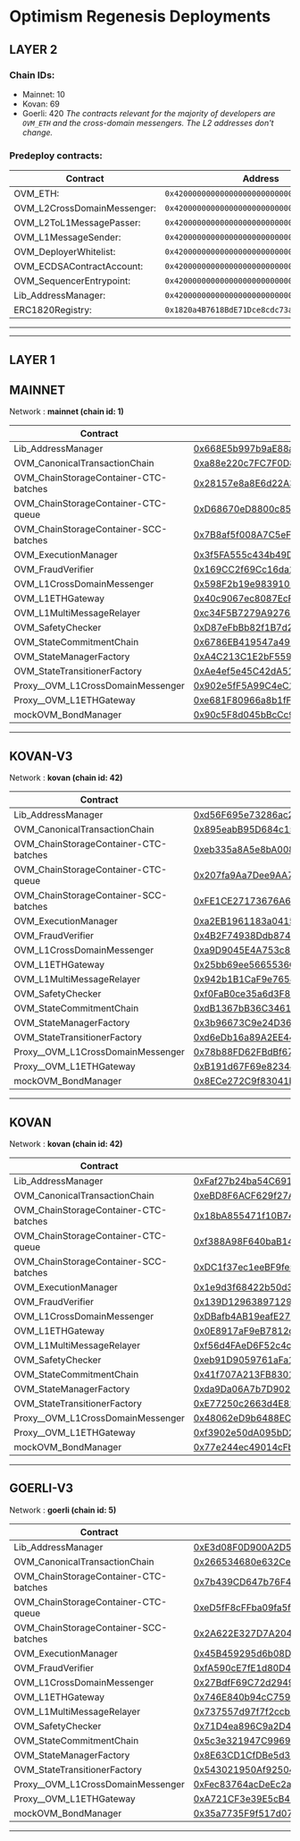 # Optimism Regenesis Deployments
## LAYER 2

### Chain IDs:
- Mainnet: 10
- Kovan: 69
- Goerli: 420
*The contracts relevant for the majority of developers are `OVM_ETH` and the cross-domain messengers. The L2 addresses don't change.*

### Predeploy contracts:
|Contract|Address|
|--|--|
|OVM_ETH: | `0x4200000000000000000000000000000000000006`
|OVM_L2CrossDomainMessenger: | `0x4200000000000000000000000000000000000007`
|OVM_L2ToL1MessagePasser: | `0x4200000000000000000000000000000000000000`
|OVM_L1MessageSender: | `0x4200000000000000000000000000000000000001`
|OVM_DeployerWhitelist: | `0x4200000000000000000000000000000000000002`
|OVM_ECDSAContractAccount: | `0x4200000000000000000000000000000000000003`
|OVM_SequencerEntrypoint: | `0x4200000000000000000000000000000000000005`
|Lib_AddressManager: | `0x4200000000000000000000000000000000000008`
|ERC1820Registry: | `0x1820a4B7618BdE71Dce8cdc73aAB6C95905faD24`

---
---

## LAYER 1

## MAINNET

Network : __mainnet (chain id: 1)__

|Contract|Address|
|--|--|
|Lib_AddressManager|[0x668E5b997b9aE88a56cd40409119d4Db9e6d752E](https://etherscan.io/address/0x668E5b997b9aE88a56cd40409119d4Db9e6d752E)|
|OVM_CanonicalTransactionChain|[0xa88e220c7FC7F0D845D2624a5dF1DfD6874B9a44](https://etherscan.io/address/0xa88e220c7FC7F0D845D2624a5dF1DfD6874B9a44)|
|OVM_ChainStorageContainer-CTC-batches|[0x28157e8a8E6d22A367c63Ad61dD56d9E6bDCE905](https://etherscan.io/address/0x28157e8a8E6d22A367c63Ad61dD56d9E6bDCE905)|
|OVM_ChainStorageContainer-CTC-queue|[0xD68670eD8800c856613FD3e4C55539A2Ff53cCb3](https://etherscan.io/address/0xD68670eD8800c856613FD3e4C55539A2Ff53cCb3)|
|OVM_ChainStorageContainer-SCC-batches|[0x7B8af5f008A7C5eFD319e68Fd5C9A68008519Caf](https://etherscan.io/address/0x7B8af5f008A7C5eFD319e68Fd5C9A68008519Caf)|
|OVM_ExecutionManager|[0x3f5FA555c434b49D946042955013966Fd108DaC3](https://etherscan.io/address/0x3f5FA555c434b49D946042955013966Fd108DaC3)|
|OVM_FraudVerifier|[0x169CC2f69Cc16da17B71Df2dce6161ef57991bB9](https://etherscan.io/address/0x169CC2f69Cc16da17B71Df2dce6161ef57991bB9)|
|OVM_L1CrossDomainMessenger|[0x598F2b19e983910529affAb7D219724a019339CC](https://etherscan.io/address/0x598F2b19e983910529affAb7D219724a019339CC)|
|OVM_L1ETHGateway|[0x40c9067ec8087EcF101FC10d2673636955b81A32](https://etherscan.io/address/0x40c9067ec8087EcF101FC10d2673636955b81A32)|
|OVM_L1MultiMessageRelayer|[0xc34F5B7279A9276A9D02491c59630fa725B7c36B](https://etherscan.io/address/0xc34F5B7279A9276A9D02491c59630fa725B7c36B)|
|OVM_SafetyChecker|[0xD87eFbBb82f1B7d25469641ee2E0E513f144394C](https://etherscan.io/address/0xD87eFbBb82f1B7d25469641ee2E0E513f144394C)|
|OVM_StateCommitmentChain|[0x6786EB419547a4902d285F70c6acDbC9AefAdB6F](https://etherscan.io/address/0x6786EB419547a4902d285F70c6acDbC9AefAdB6F)|
|OVM_StateManagerFactory|[0xA4C213C1E2bF5594baB0BCdF071ed5B0E946b19e](https://etherscan.io/address/0xA4C213C1E2bF5594baB0BCdF071ed5B0E946b19e)|
|OVM_StateTransitionerFactory|[0xAe4ef5e45C42dA513d2B48E184B64A05c18d8154](https://etherscan.io/address/0xAe4ef5e45C42dA513d2B48E184B64A05c18d8154)|
|Proxy__OVM_L1CrossDomainMessenger|[0x902e5fF5A99C4eC1C21bbab089fdabE32EF0A5DF](https://etherscan.io/address/0x902e5fF5A99C4eC1C21bbab089fdabE32EF0A5DF)|
|Proxy__OVM_L1ETHGateway|[0xe681F80966a8b1fFadECf8068bD6F99034791c95](https://etherscan.io/address/0xe681F80966a8b1fFadECf8068bD6F99034791c95)|
|mockOVM_BondManager|[0x90c5F8d045bBcCc99d907f30E8707F06D95d065b](https://etherscan.io/address/0x90c5F8d045bBcCc99d907f30E8707F06D95d065b)|
---
## KOVAN-V3

Network : __kovan (chain id: 42)__

|Contract|Address|
|--|--|
|Lib_AddressManager|[0xd56F695e73286ac252A37593DD4E7c14270eC1Df](https://kovan.etherscan.io/address/0xd56F695e73286ac252A37593DD4E7c14270eC1Df)|
|OVM_CanonicalTransactionChain|[0x895eabB95D684c15fa46Dc00a6b7557450083DEF](https://kovan.etherscan.io/address/0x895eabB95D684c15fa46Dc00a6b7557450083DEF)|
|OVM_ChainStorageContainer-CTC-batches|[0xeb335a8A5e8bA008cF7Cb02D5C3432f4fDB576da](https://kovan.etherscan.io/address/0xeb335a8A5e8bA008cF7Cb02D5C3432f4fDB576da)|
|OVM_ChainStorageContainer-CTC-queue|[0x207fa9Aa7Dee9AA790A8DF64778D3E3B6273BC90](https://kovan.etherscan.io/address/0x207fa9Aa7Dee9AA790A8DF64778D3E3B6273BC90)|
|OVM_ChainStorageContainer-SCC-batches|[0xFE1CE27173676A6850ECF4e0536D7C468A4dAfa0](https://kovan.etherscan.io/address/0xFE1CE27173676A6850ECF4e0536D7C468A4dAfa0)|
|OVM_ExecutionManager|[0xa2EB1961183a04157fF707Fa2Be2249e149c8FAB](https://kovan.etherscan.io/address/0xa2EB1961183a04157fF707Fa2Be2249e149c8FAB)|
|OVM_FraudVerifier|[0x4B2F74938Ddb8742C33b46aD1a402c85e9dABC44](https://kovan.etherscan.io/address/0x4B2F74938Ddb8742C33b46aD1a402c85e9dABC44)|
|OVM_L1CrossDomainMessenger|[0xa9D9045E4A753c856Fc0053369E780f23559E0A1](https://kovan.etherscan.io/address/0xa9D9045E4A753c856Fc0053369E780f23559E0A1)|
|OVM_L1ETHGateway|[0x25bb69ee5665536Ce6aeb51094F0bed9e4DACc30](https://kovan.etherscan.io/address/0x25bb69ee5665536Ce6aeb51094F0bed9e4DACc30)|
|OVM_L1MultiMessageRelayer|[0x942b1B1CaF9e7654318CbfCfD1bca6727C716638](https://kovan.etherscan.io/address/0x942b1B1CaF9e7654318CbfCfD1bca6727C716638)|
|OVM_SafetyChecker|[0xf0FaB0ce35a6d3F82b0B42f09A2734065908dB6a](https://kovan.etherscan.io/address/0xf0FaB0ce35a6d3F82b0B42f09A2734065908dB6a)|
|OVM_StateCommitmentChain|[0xdB1367bB36C34618778D492725C3eD11B508aC54](https://kovan.etherscan.io/address/0xdB1367bB36C34618778D492725C3eD11B508aC54)|
|OVM_StateManagerFactory|[0x3b96673C9e24D362501e87B239F60543e20beD50](https://kovan.etherscan.io/address/0x3b96673C9e24D362501e87B239F60543e20beD50)|
|OVM_StateTransitionerFactory|[0xd6eDb16a89A2EE4484fa8fdCDb11B8B5633c3687](https://kovan.etherscan.io/address/0xd6eDb16a89A2EE4484fa8fdCDb11B8B5633c3687)|
|Proxy__OVM_L1CrossDomainMessenger|[0x78b88FD62FBdBf67b9C5C6528CF84E9d30BB28e0](https://kovan.etherscan.io/address/0x78b88FD62FBdBf67b9C5C6528CF84E9d30BB28e0)|
|Proxy__OVM_L1ETHGateway|[0xB191d67F69e823445cD59e5A88953a82be73b9C6](https://kovan.etherscan.io/address/0xB191d67F69e823445cD59e5A88953a82be73b9C6)|
|mockOVM_BondManager|[0x8ECe272C9f83041bcb1Cd57AC49Ca6494776bE01](https://kovan.etherscan.io/address/0x8ECe272C9f83041bcb1Cd57AC49Ca6494776bE01)|
---
## KOVAN

Network : __kovan (chain id: 42)__

|Contract|Address|
|--|--|
|Lib_AddressManager|[0xFaf27b24ba54C6910C12CFF5C9453C0e8D634e05](https://kovan.etherscan.io/address/0xFaf27b24ba54C6910C12CFF5C9453C0e8D634e05)|
|OVM_CanonicalTransactionChain|[0xeBD8F6ACF629f27AC7dDDD0603df3359a4f063E3](https://kovan.etherscan.io/address/0xeBD8F6ACF629f27AC7dDDD0603df3359a4f063E3)|
|OVM_ChainStorageContainer-CTC-batches|[0x18bA855471f10B74851C0e133db597075Dff128d](https://kovan.etherscan.io/address/0x18bA855471f10B74851C0e133db597075Dff128d)|
|OVM_ChainStorageContainer-CTC-queue|[0xf388A98F640baB14e5Cd343B1c27817811aDd682](https://kovan.etherscan.io/address/0xf388A98F640baB14e5Cd343B1c27817811aDd682)|
|OVM_ChainStorageContainer-SCC-batches|[0xDC1f37ec1eeBF9fe5087c24f889E15AB228FDD22](https://kovan.etherscan.io/address/0xDC1f37ec1eeBF9fe5087c24f889E15AB228FDD22)|
|OVM_ExecutionManager|[0x1e9d3f68422b50d3Fc413cb6a79C4144089cf64A](https://kovan.etherscan.io/address/0x1e9d3f68422b50d3Fc413cb6a79C4144089cf64A)|
|OVM_FraudVerifier|[0x139D12963897129D48C99402Cc481e8C0E8FD0BC](https://kovan.etherscan.io/address/0x139D12963897129D48C99402Cc481e8C0E8FD0BC)|
|OVM_L1CrossDomainMessenger|[0xDBafb4AB19eafE27aF30Dd9C811a1BF4F64b603b](https://kovan.etherscan.io/address/0xDBafb4AB19eafE27aF30Dd9C811a1BF4F64b603b)|
|OVM_L1ETHGateway|[0x0E8917aF9eB7812c7819EF4e80D2217679d11324](https://kovan.etherscan.io/address/0x0E8917aF9eB7812c7819EF4e80D2217679d11324)|
|OVM_L1MultiMessageRelayer|[0xf56d4FAeD6F52c4ce14e44885084dAFc5c440138](https://kovan.etherscan.io/address/0xf56d4FAeD6F52c4ce14e44885084dAFc5c440138)|
|OVM_SafetyChecker|[0xeb91D9059761aFa197deD7b1FB4228F7ea921d3e](https://kovan.etherscan.io/address/0xeb91D9059761aFa197deD7b1FB4228F7ea921d3e)|
|OVM_StateCommitmentChain|[0x41f707A213FB83010586860f81A4BF2F0FEbe56D](https://kovan.etherscan.io/address/0x41f707A213FB83010586860f81A4BF2F0FEbe56D)|
|OVM_StateManagerFactory|[0xda9Da06A7b7D902A746649cA1304665C83a465F8](https://kovan.etherscan.io/address/0xda9Da06A7b7D902A746649cA1304665C83a465F8)|
|OVM_StateTransitionerFactory|[0xE77250c2663d4E81a0Cd7B321f0BB270694A4851](https://kovan.etherscan.io/address/0xE77250c2663d4E81a0Cd7B321f0BB270694A4851)|
|Proxy__OVM_L1CrossDomainMessenger|[0x48062eD9b6488EC41c4CfbF2f568D7773819d8C9](https://kovan.etherscan.io/address/0x48062eD9b6488EC41c4CfbF2f568D7773819d8C9)|
|Proxy__OVM_L1ETHGateway|[0xf3902e50dA095bD2e954AB320E8eafDA6152dFDa](https://kovan.etherscan.io/address/0xf3902e50dA095bD2e954AB320E8eafDA6152dFDa)|
|mockOVM_BondManager|[0x77e244ec49014cFb9c4572453568eCC3AbB70A2d](https://kovan.etherscan.io/address/0x77e244ec49014cFb9c4572453568eCC3AbB70A2d)|
---
## GOERLI-V3

Network : __goerli (chain id: 5)__

|Contract|Address|
|--|--|
|Lib_AddressManager|[0xE3d08F0D900A2D53cB794cf82d7127764BcC3092](https://goerli.etherscan.io/address/0xE3d08F0D900A2D53cB794cf82d7127764BcC3092)|
|OVM_CanonicalTransactionChain|[0x266534680e632Ce9425d8E5a991C43B3531C7818](https://goerli.etherscan.io/address/0x266534680e632Ce9425d8E5a991C43B3531C7818)|
|OVM_ChainStorageContainer-CTC-batches|[0x7b439CD647b76F45252858C19093a53b4c5FD4B4](https://goerli.etherscan.io/address/0x7b439CD647b76F45252858C19093a53b4c5FD4B4)|
|OVM_ChainStorageContainer-CTC-queue|[0xeD5fF8cFFba09fa5fF3104a63bA321733c4553d9](https://goerli.etherscan.io/address/0xeD5fF8cFFba09fa5fF3104a63bA321733c4553d9)|
|OVM_ChainStorageContainer-SCC-batches|[0x2A622E327D7A204b39355202d41BD9B752C8df54](https://goerli.etherscan.io/address/0x2A622E327D7A204b39355202d41BD9B752C8df54)|
|OVM_ExecutionManager|[0x45B459295d6b08D7dA3B9daae541D5F75E1CF818](https://goerli.etherscan.io/address/0x45B459295d6b08D7dA3B9daae541D5F75E1CF818)|
|OVM_FraudVerifier|[0xfA590cE7fE1d80D4b286e23f3f6e9f9357D6A90b](https://goerli.etherscan.io/address/0xfA590cE7fE1d80D4b286e23f3f6e9f9357D6A90b)|
|OVM_L1CrossDomainMessenger|[0x27BdfF69C72d29493bfD2152DbE28657f8Ddd5df](https://goerli.etherscan.io/address/0x27BdfF69C72d29493bfD2152DbE28657f8Ddd5df)|
|OVM_L1ETHGateway|[0x746E840b94cC75921D1cb620b83CFd0C658B2852](https://goerli.etherscan.io/address/0x746E840b94cC75921D1cb620b83CFd0C658B2852)|
|OVM_L1MultiMessageRelayer|[0x737557d97f7f2ccb0263C4b55f0D735D52c2D385](https://goerli.etherscan.io/address/0x737557d97f7f2ccb0263C4b55f0D735D52c2D385)|
|OVM_SafetyChecker|[0x71D4ea896C9a2D4a973CC5c7E347B6707691ECa0](https://goerli.etherscan.io/address/0x71D4ea896C9a2D4a973CC5c7E347B6707691ECa0)|
|OVM_StateCommitmentChain|[0x5c3e321947C99698027108351ee736823Bd157D8](https://goerli.etherscan.io/address/0x5c3e321947C99698027108351ee736823Bd157D8)|
|OVM_StateManagerFactory|[0x8E63CD1CfDBe5d34a7a91B97E0A2AeA23D0e585D](https://goerli.etherscan.io/address/0x8E63CD1CfDBe5d34a7a91B97E0A2AeA23D0e585D)|
|OVM_StateTransitionerFactory|[0x543021950Af9250443EEdc681755e0bdBd3Fc81d](https://goerli.etherscan.io/address/0x543021950Af9250443EEdc681755e0bdBd3Fc81d)|
|Proxy__OVM_L1CrossDomainMessenger|[0xFec83764acDeEc2ac338d4cc1f12bBE3cCDf551E](https://goerli.etherscan.io/address/0xFec83764acDeEc2ac338d4cc1f12bBE3cCDf551E)|
|Proxy__OVM_L1ETHGateway|[0xA721CF3e39E5cB4CfEEc0e32EE05B3D05AA9aE39](https://goerli.etherscan.io/address/0xA721CF3e39E5cB4CfEEc0e32EE05B3D05AA9aE39)|
|mockOVM_BondManager|[0x35a7735F9f517d071d5cFf89D11Ab4488bc5Df8C](https://goerli.etherscan.io/address/0x35a7735F9f517d071d5cFf89D11Ab4488bc5Df8C)|
---
